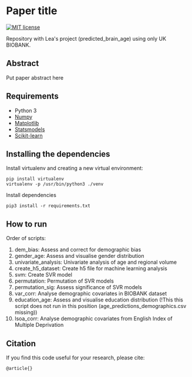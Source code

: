 # Paper title
[![MIT license](http://img.shields.io/badge/license-MIT-brightgreen.svg)](https://github.com/Warvito/discovering-hidden-factors-of-variation-in-deep-networks/blob/master/LICENSE)

Repository with Lea&#39;s project (predicted_brain_age) using only UK BIOBANK.


## Abstract
Put paper abstract here


## Requirements
- Python 3
- [Numpy](http://www.numpy.org/)
- [Matplotlib](https://matplotlib.org/)
- [Statsmodels](https://www.statsmodels.org/)
- [Scikit-learn](https://scikit-learn.org/)


## Installing the dependencies
Install virtualenv and creating a new virtual environment:

    pip install virtualenv
    virtualenv -p /usr/bin/python3 ./venv

Install dependencies

    pip3 install -r requirements.txt


## How to run

Order of scripts:
1.  dem_bias: Assess and correct for demographic bias
2.  gender_age: Assess and visualise gender distribution
3.  univariate_analysis: Univariate analysis of age and regional volume
4.  create_h5_dataset: Create h5 file for machine learning analysis
5.  svm: Create SVR model
6.  permutation: Permutation of SVR models
7.  permutation_sig: Assess significance of SVR models
8.  var_corr: Analyse demographic covariates in BIOBANK dataset
9.  education_age: Assess and visualise education distribution (!This this script does not run in this position (age_predictions_demographics.csv missing))
10.  lsoa_corr: Analyse demographic covariates from English Index of Multiple Deprivation


## Citation
If you find this code useful for your research, please cite:

    @article{}